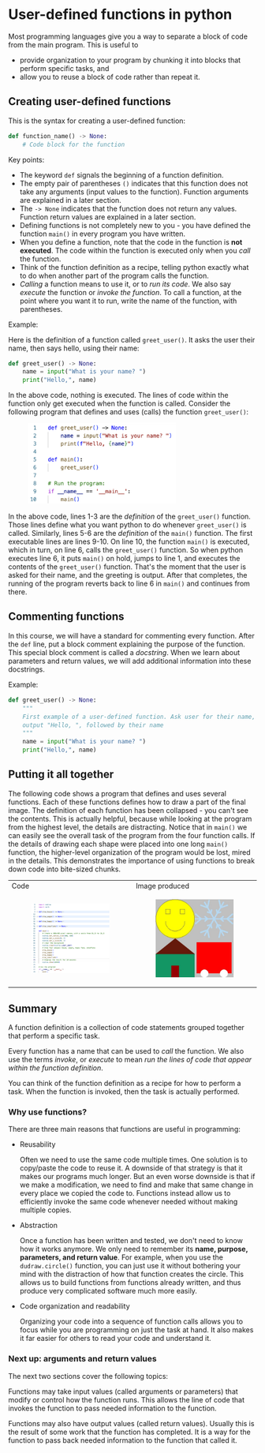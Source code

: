 # User-defined functions in python

Most programming languages give you a way to separate a block of code from the main program. This is useful to
- provide organization to your program by chunking it into blocks that perform specific tasks, and
- allow you to reuse a block of code rather than repeat it.

## Creating user-defined functions

This is the syntax for creating a user-defined function:

```python
def function_name() -> None:
    # Code block for the function
```

Key points:
- The keyword `def` signals the beginning of a function definition.
- The empty pair of parentheses `()` indicates that this function does not take any arguments (input values to the function). Function arguments are explained in a later section.
- The `-> None` indicates that the function does not return any values. Function return values are explained in a later section.
- Defining functions is not completely new to you - you have defined the function `main()` in every program you have written.
- When you define a function, note that the code in the function is **not executed**. The code within the function is executed only when you *call* the function.
- Think of the function definition as a recipe, telling python exactly what to do when another part of the program calls the function.
- *Calling* a function means to use it, or to *run its code*. We also say *execute* the function or *invoke the function*.  To call a function, at the point where you want it to run, write the name of the function, with parentheses.

Example:

Here is the definition of a function called `greet_user()`. It asks the user their name, then says hello, using their name:

```python
def greet_user() -> None:
    name = input("What is your name? ")
    print("Hello,", name)
```

In the above code, nothing is executed. The lines of code within the function only get executed when the function is called. Consider the following program that defines and uses (calls) the function `greet_user()`:

<figure>
<img src="greet_user.png" alt="definition and use of greet_user() function" class="center", width="300">
</figure>

In the above code, lines 1-3 are the *definition* of the `greet_user()` function. Those lines define what you want python to do whenever `greet_user()` is called. Similarly, lines 5-6 are the *definition* of the `main()` function. The first executable lines are lines 9-10. On line 10, the function `main()` is executed, which in turn, on line 6, calls the `greet_user()` function. So when python executes line 6, it puts `main()` on hold, jumps to line 1, and executes the contents of the `greet_user()` function. That's the moment that the user is asked for their name, and the greeting is output. After that completes, the running of the program reverts back to line 6 in `main()` and continues from there.

## Commenting functions

In this course, we will have a standard for commenting every function. After the `def` line, put a block comment explaining the purpose of the function. This special block comment is called a *docstring*. When we learn about parameters and return values, we will add additional information into these docstrings.

Example:
```python
def greet_user() -> None:
    """
    First example of a user-defined function. Ask user for their name, then
    output "Hello, ", followed by their name
    """
    name = input("What is your name? ")
    print("Hello,", name)
```

## Putting it all together

The following code shows a program that defines and uses several functions. Each of these functions defines how to draw a part of the final image. The definition of each function has been collapsed - you can't see the contents. This is actually helpful, because while looking at the program from the highest level, the details are distracting. Notice that in `main()` we can easily see the overall task of the program from the four function calls. If the details of drawing each shape were placed into one long `main()` function, the higher-level organization of the program would be lost, mired in the details. This demonstrates the importance of using functions to break down code into bite-sized chunks.

<table>
<tr>
<td>Code</td><td>Image produced</td>
</tr>
<tr>
<td>

<figure>
<img src="four_images_code.png" alt="Code demonstrating use of multiple functions" class="center", width="300">
</figure>

</td>

<td>

<figure>
<img src="four_images_output.jpg" alt="Output image from code demonstrating use of multiple functions" class="center", width="300">
</figure>
</td>

</tr>
</table>

## Summary

A function definition is a collection of code statements grouped together that perform a specific task.

Every function has a name that can be used to *call* the function. We also use the terms *invoke*, or *execute* to mean *run the lines of code that appear within the function definition*.

You can think of the function definition as a recipe for how to perform a task. When the function is invoked, then the task is actually performed.

### Why use functions?

There are three main reasons that functions are useful in programming:

- Reusability

    Often we need to use the same code multiple times.
    One solution is to copy/paste the code to reuse it. A downside of that strategy is that it makes our programs much longer. But an even worse downside is that if we make a modification, we need to find and make that same change in every place we copied the code to. Functions instead allow us to efficiently invoke the same code whenever needed without making multiple copies.

- Abstraction

    Once a function has been written and tested, we don't need to know how it works anymore. We only need to remember its **name, purpose, parameters, and return value**. For example, when you use the `dudraw.circle()` function, you can just use it without bothering your mind with the distraction of how that function creates the circle. This allows us to build functions from functions already written, and thus produce very complicated software much more easily.

- Code organization and readability

    Organizing  your code into a sequence of function calls allows you to focus while you are programming on just the task at hand. It also makes it far easier for others to read your code and understand it.

### Next up: arguments and return values

The next two sections cover the following topics:

Functions may take input values (called arguments or parameters) that modify or control how the function runs. This allows the line of code that invokes the function to pass needed information to the function.

Functions may also have output values (called return values). Usually this is the result of some work that the function has completed. It is a way for the function to pass back needed information to the function that called it. 